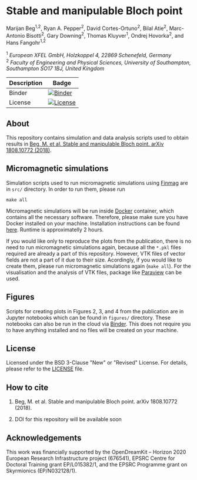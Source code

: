 # Stable and manipulable Bloch point
Marijan Beg<sup>1,2</sup>, Ryan A. Pepper<sup>2</sup>, David Cortes-Ortuno<sup>2</sup>, Bilal Atie<sup>2</sup>, Marc-Antonio Bisotti<sup>2</sup>, Gary Downing<sup>2</sup>, Thomas Kluyver<sup>1</sup>, Ondrej Hovorka<sup>2</sup>, and Hans Fangohr<sup>1,2</sup>

<sup>1</sup> *European XFEL GmbH, Holzkoppel 4, 22869 Schenefeld, Germany*  
<sup>2</sup> *Faculty of Engineering and Physical Sciences, University of Southampton, Southampton SO17 1BJ, United Kingdom*  

| Description | Badge |
| --- | --- |
| Binder | [![Binder](https://mybinder.org/badge.svg)](https://mybinder.org/v2/gh/marijanbeg/2019-paper-bloch-point-stability/master?filepath=index.ipynb) |
| License | [![License](https://img.shields.io/badge/License-BSD%203--Clause-blue.svg)](https://opensource.org/licenses/BSD-3-Clause) |

## About

This repository contains simulation and data analysis scripts used to obtain results in [Beg, M. et al. Stable and manipulable Bloch point. arXiv 1808.10772 (2018)](https://arxiv.org/abs/1808.10772).

## Micromagnetic simulations

Simulation scripts used to run micromagnetic simulations using [Finmag](https://github.com/fangohr/finmag) are in `src/` directory. In order to run them, please run

    make all

Micromagnetic simulations will be run inside [Docker](https://www.docker.com/) container, which contains all the necessary software. Therefore, please make sure you have Docker installed on your machine. Installation instructions can be found [here](https://docs.docker.com/install/). Runtime is approximatelly 2 hours.

If you would like only to reproduce the plots from the publication, there is no need to run micromagnetic simulations again, because all the `*.pkl` files required are already a part of this repository. However, VTK files of vector fields are not a part of it due to their size. Acordingly, if you would like to create them, please run micromagnetic simulations again (`make all`). For the visualisation and the analysis of VTK files, package like [Paraview](https://www.paraview.org/) can be used.

## Figures

Scripts for creating plots in Figures 2, 3, and 4 from the publication are in Jupyter notebooks which can be found in `figures/` directory. These notebooks can also be run in the cloud via [Binder](https://mybinder.org/v2/gh/marijanbeg/2019-paper-bloch-point-stability/master?filepath=index.ipynb). This does not require you to have anything installed and no files will be created on your machine.

## License

Licensed under the BSD 3-Clause "New" or "Revised" License. For details, please refer to the [LICENSE](LICENSE) file.

## How to cite

1. Beg, M. et al. Stable and manipulable Bloch point. arXiv 1808.10772 (2018).

2. DOI for this repository will be available soon

## Acknowledgements

This work was financially supported by the OpenDreamKit – Horizon 2020 European Research Infrastructure project (676541), EPSRC Centre for Doctoral Training grant EP/L015382/1, and the EPSRC Programme grant on Skyrmionics (EP/N032128/1).
